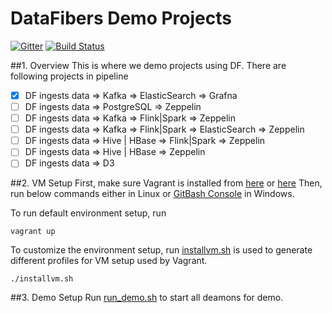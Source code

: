 # DataFibers Demo Projects
[![Gitter](https://badges.gitter.im/datafibers/df.svg)](https://gitter.im/datafibers/df?utm_source=badge&utm_medium=badge&utm_campaign=pr-badge) [![Build Status](https://travis-ci.org/datafibers/df.svg?branch=master)](https://travis-ci.org/datafibers/df)

##1. Overview
This is where we demo projects using DF. There are following projects in pipeline
- [x] DF ingests data => Kafka => ElasticSearch => Grafna
- [ ] DF ingests data => PostgreSQL => Zeppelin
- [ ] DF ingests data => Kafka => Flink|Spark => Zeppelin
- [ ] DF ingests data => Kafka => Flink|Spark => ElasticSearch => Zeppelin
- [ ] DF ingests data => Hive | HBase => Flink|Spark => Zeppelin
- [ ] DF ingests data => Hive | HBase => Zeppelin
- [ ] DF ingests data => D3

##2. VM Setup
First, make sure Vagrant is installed from [here](https://www.vagrantup.com/downloads.html) or [here](https://github.com/tknerr/bills-kitchen)
Then, run below commands either in Linux or [GitBash Console](https://git-for-windows.github.io/) in Windows.

To run default environment setup, run

    vagrant up
    
To customize the environment setup, run [installvm.sh](https://github.com/datafibers/df_demo/blob/master/df-environment/df-env-vagrant/installvm.sh) is used to generate different profiles for VM setup used by Vagrant. 

    ./installvm.sh

##3. Demo Setup
Run [run_demo.sh](https://github.com/datafibers/df_demo/blob/master/df-environment/df-env-app-init/run_demo.sh) to start all deamons for demo.

